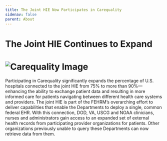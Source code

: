 ```yaml
---
title: The Joint HIE Now Participates in Carequality
sidenav: false
parent: About
---
```

# **The Joint HIE Continues to Expand**

# ![Carequality Image](../images/carequality-graphic_082223-03.png)


Participating in Carequality significantly expands the percentage of U.S. hospitals connected to the joint HIE from 75% to more than 90%—enhancing
the ability to exchange patient data and resulting in more informed care for
patients navigating between different health care systems and providers. The
joint HIE is part of the FEHRM’s overarching effort to deliver capabilities
that enable the Departments to deploy a single, common federal EHR. With this
connection, DOD, VA, USCG and NOAA clinicians, nurses and administrators gain
access to an expanded set of external health records from participating
provider organizations for patients. Other organizations previously unable to
query these Departments can now retrieve data from them.
